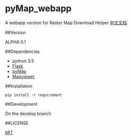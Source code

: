 # pyMap_webapp
A webapp version for Raster Map Download Helper
[中文文档](README_CN.md)

##Version

ALPHA 0.1

##Dependencies

- python 3.5
- [Flask](https://github.com/pallets/flask)
- [pyMap](https://github.com/brandonxiang/pyMap)
- [Mapviewer](https://github.com/brandonxiang/MapViewer)

##Installation

```
pip install -r requirement
```

##Development

On the develop branch

##LICENSE

[MIT](LICENSE)





